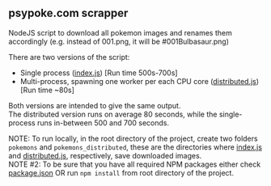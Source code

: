## psypoke.com scrapper  

NodeJS script to download all pokemon images and renames them accordingly (e.g. instead of 001.png, it will be #001Bulbasaur.png)  

There are two versions of the script:  
- Single process ([index.js](index.js)) [Run time 500s-700s]  
- Multi-process, spawning one worker per each CPU core ([distributed.js](distributed.js)) [Run time ~80s]  

Both versions are intended to give the same output.  
The distributed version runs on average 80 seconds, while the single-process runs in-between 500 and 700 seconds.  

NOTE: To run locally, in the root directory of the project, create two folders `pokemons` and `pokemons_distributed`, these are the directories where [index.js](index.js) and [distributed.js](distributed.js), respectively, save downloaded images.  
NOTE #2: To be sure that you have all required NPM packages either check [package.json](package.json) OR run `npm install` from root directory of the project.
